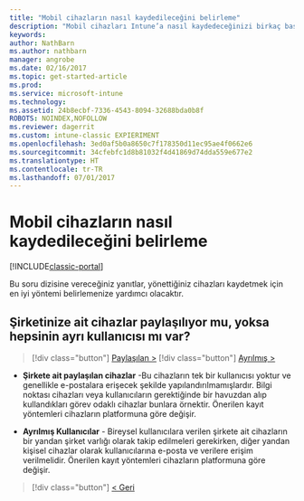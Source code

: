 ```yaml
---
title: "Mobil cihazların nasıl kaydedileceğini belirleme"
description: "Mobil cihazları Intune’a nasıl kaydedeceğinizi birkaç basit soruyu yanıtlayarak kararlaştırın"
keywords: 
author: NathBarn
ms.author: nathbarn
manager: angrobe
ms.date: 02/16/2017
ms.topic: get-started-article
ms.prod: 
ms.service: microsoft-intune
ms.technology: 
ms.assetid: 24b8ecbf-7336-4543-8094-32688bda0b8f
ROBOTS: NOINDEX,NOFOLLOW
ms.reviewer: dagerrit
ms.custom: intune-classic EXPIERIMENT
ms.openlocfilehash: 3ed0af5b0a8650c7f178350d11ec95ae4f0662e6
ms.sourcegitcommit: 34cfebfc1d8b81032f4d41869d74dda559e677e2
ms.translationtype: HT
ms.contentlocale: tr-TR
ms.lasthandoff: 07/01/2017
---
```

# <a name="choose-how-to-enroll-mobile-devices"></a>Mobil cihazların nasıl kaydedileceğini belirleme

[!INCLUDE[classic-portal](../includes/classic-portal.md)]

Bu soru dizisine vereceğiniz yanıtlar, yönettiğiniz cihazları kaydetmek için en iyi yöntemi belirlemenize yardımcı olacaktır.

## <a name="are-your-company-owned-devices-shared-or-do-they-have-dedicated-users"></a>**Şirketinize ait cihazlar paylaşılıyor mu, yoksa hepsinin ayrı kullanıcısı mı var?**

> [!div class="button"]
[Paylaşılan >](choose-how-to-enroll-devices4.md)
> [!div class="button"]
[Ayrılmış >](choose-how-to-enroll-devices6.md)

- **Şirkete ait paylaşılan cihazlar** -Bu cihazların tek bir kullanıcısı yoktur ve genellikle e-postalara erişecek şekilde yapılandırılmamışlardır. Bilgi noktası cihazları veya kullanıcıların gerektiğinde bir havuzdan alıp kullandıkları görev odaklı cihazlar bunlara örnektir. Önerilen kayıt yöntemleri cihazların platformuna göre değişir.

- **Ayrılmış Kullanıcılar** - Bireysel kullanıcılara verilen şirkete ait cihazların bir yandan şirket varlığı olarak takip edilmeleri gerekirken, diğer yandan kişisel cihazlar olarak kullanıcılarına e-posta ve verilere erişim verilmelidir. Önerilen kayıt yöntemleri cihazların platformuna göre değişir.

> [!div class="button"]
[< Geri](choose-how-to-enroll-devices1.md)

